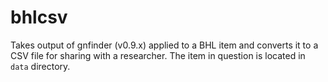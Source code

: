 # bhlcsv

Takes output of gnfinder (v0.9.x) applied to a BHL item and converts it to a
CSV file for sharing with a researcher. The item in question is located in
`data` directory.
